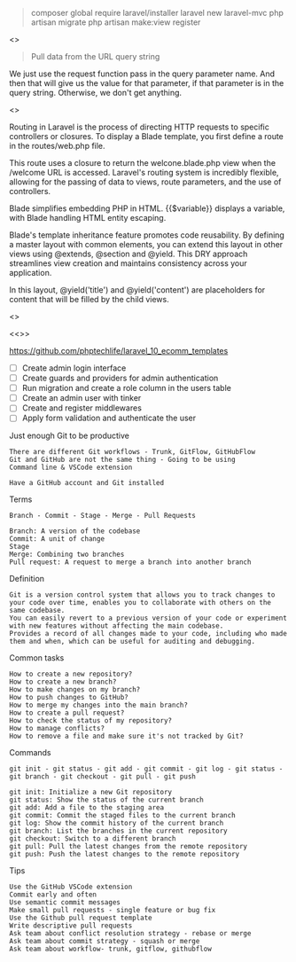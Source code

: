 >composer global require laravel/installer
>laravel new laravel-mvc
>php artisan migrate
>php artisan make:view register

<<LEARN HOW-TO>>

> Pull data from the URL query string

We just use the request function pass in the query parameter name.
And then that will give us the value for that parameter, if that parameter is in the query string.
Otherwise, we don't get anything. 

<<Blade Template Inheritance>>

Routing in Laravel is the process of directing HTTP requests to specific controllers or closures. To display a Blade template, you first define a route in the routes/web.php file.

This route uses a closure to return the welcone.blade.php view when the /welcome URL is accessed. Laravel's routing system is incredibly flexible, allowing for the passing of data to views, route parameters, and the use of controllers.

Blade simplifies embedding PHP in HTML. {{$variable}} displays a variable, with Blade handling HTML entity escaping.

Blade's template inheritance feature promotes code reusability. By defining a master layout with common elements, you can extend this layout in other views using @extends, @section and @yield. This DRY approach streamlines view creation and maintains consistency across your application.

In this layout, @yield('title') and @yield('content') are placeholders for content that will be filled by the child views.

<<TASK>>

<<<Authenticate Admin User>>>

https://github.com/phptechlife/laravel_10_ecomm_templates

+ [ ] Create admin login interface
+ [ ] Create guards and providers for admin authentication
+ [ ] Run migration and create a role column in the users table
+ [ ] Create an admin user with tinker
+ [ ] Create and register middlewares
+ [ ] Apply form validation and authenticate the user

<GIT>

Just enough Git to be productive

    There are different Git workflows - Trunk, GitFlow, GitHubFlow
    Git and GitHub are not the same thing - Going to be using
    Command line & VSCode extension

    Have a GitHub account and Git installed

Terms

    Branch - Commit - Stage - Merge - Pull Requests

    Branch: A version of the codebase
    Commit: A unit of change
    Stage
    Merge: Combining two branches
    Pull request: A request to merge a branch into another branch

Definition

    Git is a version control system that allows you to track changes to your code over time, enables you to collaborate with others on the same codebase. 
    You can easily revert to a previous version of your code or experiment with new features without affecting the main codebase.
    Provides a record of all changes made to your code, including who made them and when, which can be useful for auditing and debugging.

Common tasks

    How to create a new repository? 
    How to create a new branch? 
    How to make changes on my branch? 
    How to push changes to GitHub? 
    How to merge my changes into the main branch? 
    How to create a pull request? 
    How to check the status of my repository? 
    How to manage conflicts? 
    How to remove a file and make sure it's not tracked by Git? 

Commands

    git init - git status - git add - git commit - git log - git status - git branch - git checkout - git pull - git push

    git init: Initialize a new Git repository
    git status: Show the status of the current branch
    git add: Add a file to the staging area
    git commit: Commit the staged files to the current branch
    git log: Show the commit history of the current branch
    git branch: List the branches in the current repository
    git checkout: Switch to a different branch
    git pull: Pull the latest changes from the remote repository
    git push: Push the latest changes to the remote repository

Tips
    
    Use the GitHub VSCode extension
    Commit early and often
    Use semantic commit messages
    Make small pull requests - single feature or bug fix
    Use the Github pull request template
    Write descriptive pull requests
    Ask team about conflict resolution strategy - rebase or merge
    Ask team about commit strategy - squash or merge
    Ask team about workflow- trunk, gitflow, githubflow






